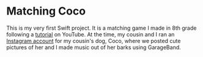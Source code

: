 # Matching Coco
This is my very first Swift project. It is a matching game I made in 8th grade following a [tutorial](https://youtube.com/playlist?list=PLMRqhzcHGw1YdahNsCLZdSVfNv0stwvdx) on YouTube. At the time, my cousin and I ran an [Instagram account](https://www.instagram.com/lilcoco_pebbles/) for my cousin's dog, Coco, where we posted cute pictures of her and I made music out of her barks using GarageBand. 
